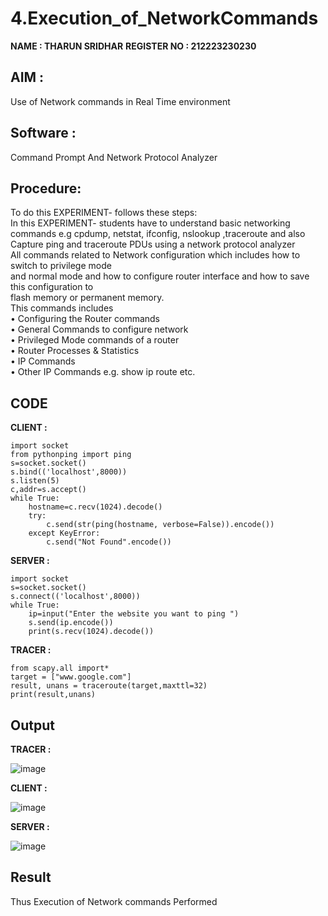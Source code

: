 # 4.Execution_of_NetworkCommands

**NAME : THARUN SRIDHAR**
**REGISTER NO : 212223230230**

## AIM :
Use of Network commands in Real Time environment

## Software : 
Command Prompt And Network Protocol Analyzer

## Procedure: 
To do this EXPERIMENT- follows these steps:
<BR>
In this EXPERIMENT- students have to understand basic networking commands e.g cpdump, netstat, ifconfig, nslookup ,traceroute and also Capture ping and traceroute PDUs using a network protocol analyzer 
<BR>
All commands related to Network configuration which includes how to switch to privilege mode
<BR>
and normal mode and how to configure router interface and how to save this configuration to
<BR>
flash memory or permanent memory.
<BR>
This commands includes
<BR>
• Configuring the Router commands
<BR>
• General Commands to configure network
<BR>
• Privileged Mode commands of a router 
<BR>
• Router Processes & Statistics
<BR>
• IP Commands
<BR>
• Other IP Commands e.g. show ip route etc.
<BR>

## CODE

**CLIENT :**
```
import socket 
from pythonping import ping 
s=socket.socket() 
s.bind(('localhost',8000)) 
s.listen(5) 
c,addr=s.accept() 
while True: 
    hostname=c.recv(1024).decode() 
    try: 
        c.send(str(ping(hostname, verbose=False)).encode()) 
    except KeyError: 
        c.send("Not Found".encode())
```

**SERVER :**
```
import socket 
s=socket.socket() 
s.connect(('localhost',8000)) 
while True: 
    ip=input("Enter the website you want to ping ") 
    s.send(ip.encode()) 
    print(s.recv(1024).decode()) 
```

**TRACER :**
```
from scapy.all import* 
target = ["www.google.com"] 
result, unans = traceroute(target,maxttl=32) 
print(result,unans)
```

## Output

**TRACER :**

![image](https://github.com/user-attachments/assets/38a573f4-8007-4a98-a2c9-2fb9eed73e10)

**CLIENT :**

![image](https://github.com/user-attachments/assets/e47866f4-b8b1-46de-a2da-24b2428d8f18)

**SERVER :**

![image](https://github.com/user-attachments/assets/c4d862e4-da99-4734-8308-2554bbba9fd3)

## Result
Thus Execution of Network commands Performed 
